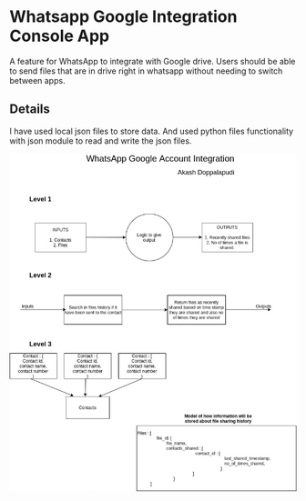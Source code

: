 # Whatsapp Google Integration Console App

A feature for WhatsApp to integrate with Google drive.
Users should be able to send files that are in drive right in whatsapp without needing to switch between apps.

## Details

I have used local json files to store data.
And used python files functionality with json module to read and write the json files.

![Flowchart](/img/flowchart.jpg?raw=true 'Flowchart')
